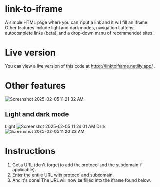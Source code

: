 # link-to-iframe
A simple HTML page where you can input a link and it will fill an iframe. Other features include light and dark modes, navigation buttons, autocomplete links (beta), and a drop-down menu of recommended sites.
# Live version
You can view a live version of this code at https://linktoiframe.netlify.app/ .
# Other features
![Screenshot 2025-02-05 11 21 32 AM](https://github.com/user-attachments/assets/711b87ba-0153-4a77-89e3-9f8458a8c8ea)
## Light and dark mode
Light
![Screenshot 2025-02-05 11 24 01 AM](https://github.com/user-attachments/assets/761d6413-5e58-4c7c-9a26-c1f13a24e06d)
Dark
![Screenshot 2025-02-05 11 26 22 AM](https://github.com/user-attachments/assets/9e0d345f-452f-4f37-8056-cb64c8c61010)
# Instructions
1. Get a URL (don't forget to add the protocol and the subdomain if applicable).
2. Enter the entire URL with protocol and subdomain.
3. And it's done! The URL will now be filled into the iframe found below.
